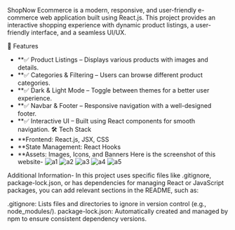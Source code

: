 ShopNow Ecommerce is a modern, responsive, and user-friendly e-commerce web application built using React.js. This project provides an interactive shopping experience with dynamic product listings, a user-friendly interface, and a seamless UI/UX.

🚀 Features
- **✅ Product Listings – Displays various products with images and details.
- **✅ Categories & Filtering – Users can browse different product categories.
- **✅ Dark & Light Mode – Toggle between themes for a better user experience.
- **✅ Navbar & Footer – Responsive navigation with a well-designed footer.
- **✅ Interactive UI – Built using React components for smooth navigation.
🛠️ Tech Stack
- **Frontend: React.js, JSX, CSS
- **State Management: React Hooks
- **Assets: Images, Icons, and Banners
Here is the screenshot of this website-
![a1](https://github.com/user-attachments/assets/ae7491e3-8abd-40dd-a1c6-7f58a245ea8a)
![a2](https://github.com/user-attachments/assets/20aec099-2ada-48c7-a089-0fb5ff6a11b4)
![a3](https://github.com/user-attachments/assets/bbbb4701-28ae-4569-a3bf-44ad263e214b)
![a4](https://github.com/user-attachments/assets/6a4292d6-ab56-4ed9-b36a-9b83598b4c4b)
![a5](https://github.com/user-attachments/assets/8a43d9c9-be8b-430f-b13f-38cc52539d46)

Additional Information-
In this project uses specific files like .gitignore, package-lock.json, or has dependencies for managing React or JavaScript packages, you can add relevant sections in the README, such as:

.gitignore: Lists files and directories to ignore in version control (e.g., node_modules/).
package-lock.json: Automatically created and managed by npm to ensure consistent dependency versions.
